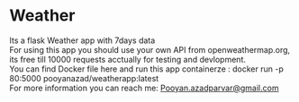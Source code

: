 # Weather
Its a flask Weather app with 7days data</br>
For using this app you should use your own API from openweathermap.org, its free till 10000 requests acctually for testing and devlopment.</br>
You can find Docker file here and run this app containerze : docker run -p 80:5000 pooyanazad/weatherapp:latest</br>
For more information you can reach me: Pooyan.azadparvar@gmail.com
